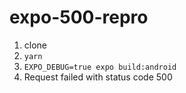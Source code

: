 # expo-500-repro

1. clone
2. ```yarn```
3. ```EXPO_DEBUG=true expo build:android```
4. Request failed with status code 500
